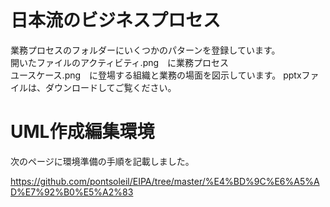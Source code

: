 # 日本流のビジネスプロセス

業務プロセスのフォルダーにいくつかのパターンを登録しています。  
開いたファイルのアクティビティ.png　に業務プロセス  
ユースケース.png　に登場する組織と業務の場面を図示しています。
pptxファイルは、ダウンロードしてご覧ください。

# UML作成編集環境

次のページに環境準備の手順を記載しました。  

https://github.com/pontsoleil/EIPA/tree/master/%E4%BD%9C%E6%A5%AD%E7%92%B0%E5%A2%83
